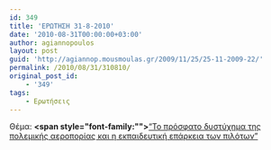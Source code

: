 ```yaml
---
id: 349
title: 'ΕΡΩΤΗΣΗ 31-8-2010'
date: '2010-08-31T00:00:00+03:00'
author: agiannopoulos
layout: post
guid: 'http://agiannop.mousmoulas.gr/2009/11/25/25-11-2009-22/'
permalink: /2010/08/31/310810/
original_post_id:
    - '349'
tags:
    - Ερωτήσεις
---
```


Θέμα: **<span style="font-family:""></span>**[“Το πρόσφατο δυστύχημα της πολεμικής αεροπορίας και η εκπαιδευτική επάρκεια των πιλότων” ](/wp-content/uploads/2009/11/310810_aeroporia.pdf)